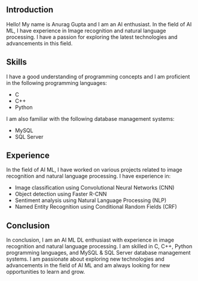 ## Introduction 
Hello! My name is Anurag Gupta and I am an AI enthusiast. In the field of AI ML, I have experience in Image recognition and natural language processing. I have a passion for exploring the latest technologies and advancements in this field.

## Skills

I have a good understanding of programming concepts and I am proficient in the following programming languages:
- C
- C++
- Python

I am also familiar with the following database management systems:
- MySQL
- SQL Server

## Experience
In the field of AI ML, I have worked on various projects related to image recognition and natural language processing. I have experience in:

- Image classification using Convolutional Neural Networks (CNN)
- Object detection using Faster R-CNN
- Sentiment analysis using Natural Language Processing (NLP)
- Named Entity Recognition using Conditional Random Fields (CRF)

## Conclusion
In conclusion, I am an AI ML DL enthusiast with experience in image recognition and natural language processing. I am skilled in C, C++, Python programming languages, and MySQL & SQL Server database management systems. I am passionate about exploring new technologies and advancements in the field of AI ML and am always looking for new opportunities to learn and grow.
